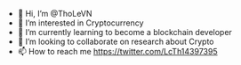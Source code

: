 - 👋 Hi, I’m @ThoLeVN
- 👀 I’m interested in Cryptocurrency
- 🌱 I’m currently learning to become a blockchain developer
- 💞️ I’m looking to collaborate on research about Crypto
- 📫 How to reach me https://twitter.com/LcTh14397395

<!---
ThoLeVN/ThoLeVN is a ✨ special ✨ repository because its `README.md` (this file) appears on your GitHub profile.
You can click the Preview link to take a look at your changes.
--->
